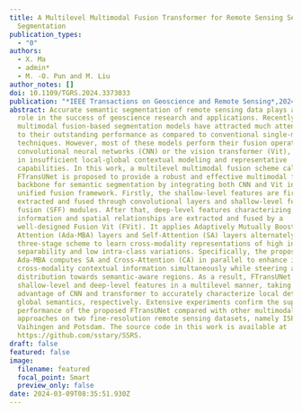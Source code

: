 ```yaml
---
title: A Multilevel Multimodal Fusion Transformer for Remote Sensing Semantic
  Segmentation
publication_types:
  - "0"
authors:
  - X. Ma
  - admin*
  - M. -O. Pun and M. Liu
author_notes: []
doi: 10.1109/TGRS.2024.3373033
publication: "*IEEE Transactions on Geoscience and Remote Sensing*,2024"
abstract: Accurate semantic segmentation of remote sensing data plays a crucial
  role in the success of geoscience research and applications. Recently,
  multimodal fusion-based segmentation models have attracted much attention due
  to their outstanding performance as compared to conventional single-modal
  techniques. However, most of these models perform their fusion operation using
  convolutional neural networks (CNN) or the vision transformer (Vit), resulting
  in insufficient local-global contextual modeling and representative
  capabilities. In this work, a multilevel multimodal fusion scheme called
  FTransUNet is proposed to provide a robust and effective multimodal fusion
  backbone for semantic segmentation by integrating both CNN and Vit into one
  unified fusion framework. Firstly, the shallow-level features are first
  extracted and fused through convolutional layers and shallow-level feature
  fusion (SFF) modules. After that, deep-level features characterizing semantic
  information and spatial relationships are extracted and fused by a
  well-designed Fusion Vit (FVit). It applies Adaptively Mutually Boosted
  Attention (Ada-MBA) layers and Self-Attention (SA) layers alternately in a
  three-stage scheme to learn cross-modality representations of high inter-class
  separability and low intra-class variations. Specifically, the proposed
  Ada-MBA computes SA and Cross-Attention (CA) in parallel to enhance intra- and
  cross-modality contextual information simultaneously while steering attention
  distribution towards semantic-aware regions. As a result, FTransUNet can fuse
  shallow-level and deep-level features in a multilevel manner, taking full
  advantage of CNN and transformer to accurately characterize local details and
  global semantics, respectively. Extensive experiments confirm the superior
  performance of the proposed FTransUNet compared with other multimodal fusion
  approaches on two fine-resolution remote sensing datasets, namely ISPRS
  Vaihingen and Potsdam. The source code in this work is available at
  https://github.com/sstary/SSRS.
draft: false
featured: false
image:
  filename: featured
  focal_point: Smart
  preview_only: false
date: 2024-03-09T08:35:51.930Z
---
```

